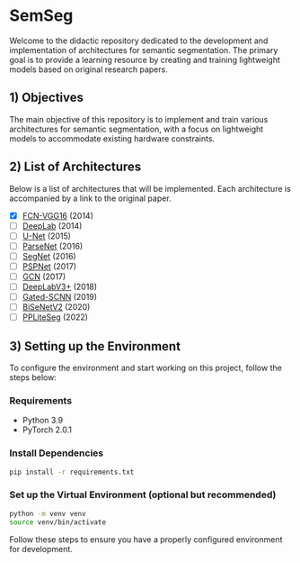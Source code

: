 # SemSeg

Welcome to the didactic repository dedicated to the development and implementation of architectures for semantic segmentation. 
The primary goal is to provide a learning resource by creating and training lightweight models based on original research papers.

## 1) Objectives

The main objective of this repository is to implement and train various architectures for semantic segmentation, with a focus on lightweight models to accommodate existing hardware constraints.

## 2) List of Architectures

Below is a list of architectures that will be implemented. Each architecture is accompanied by a link to the original paper.

- [x] [FCN-VGG16](https://github.com/AntonioConsiglio/SemSeg/tree/main/fcn_vgg16) (2014)
- [ ] [DeepLab](https://arxiv.org/pdf/1412.7062.pdf) (2014)
- [ ] [U-Net](https://arxiv.org/pdf/1505.04597.pdf) (2015)
- [ ] [ParseNet](https://arxiv.org/pdf/1506.04579.pdf) (2016)
- [ ] [SegNet](https://arxiv.org/pdf/1511.00561.pdf) (2016)
- [ ] [PSPNet](https://arxiv.org/pdf/1612.01105.pdf) (2017)
- [ ] [GCN](https://arxiv.org/abs/1703.02719) (2017)
- [ ] [DeepLabV3+](https://arxiv.org/pdf/1802.02611.pdf) (2018)
- [ ] [Gated-SCNN](https://arxiv.org/pdf/1907.05740.pdf) (2019)
- [ ] [BiSeNetV2](https://arxiv.org/pdf/2004.02147.pdf) (2020)
- [ ] [PPLiteSeg](https://arxiv.org/pdf/2204.02681.pdf) (2022)

## 3) Setting up the Environment

To configure the environment and start working on this project, follow the steps below:

### Requirements

- Python 3.9
- PyTorch 2.0.1

### Install Dependencies

```bash
pip install -r requirements.txt
```

### Set up the Virtual Environment (optional but recommended)

```bash
python -m venv venv
source venv/bin/activate
```

Follow these steps to ensure you have a properly configured environment for development.

